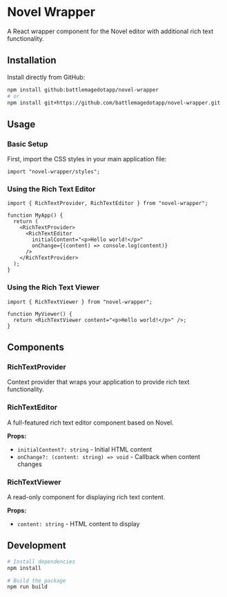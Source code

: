 # Novel Wrapper

A React wrapper component for the Novel editor with additional rich text functionality.

## Installation

Install directly from GitHub:

```bash
npm install github:battlemagedotapp/novel-wrapper
# or
npm install git+https://github.com/battlemagedotapp/novel-wrapper.git
```

## Usage

### Basic Setup

First, import the CSS styles in your main application file:

```tsx
import "novel-wrapper/styles";
```

### Using the Rich Text Editor

```tsx
import { RichTextProvider, RichTextEditor } from "novel-wrapper";

function MyApp() {
  return (
    <RichTextProvider>
      <RichTextEditor
        initialContent="<p>Hello world!</p>"
        onChange={(content) => console.log(content)}
      />
    </RichTextProvider>
  );
}
```

### Using the Rich Text Viewer

```tsx
import { RichTextViewer } from "novel-wrapper";

function MyViewer() {
  return <RichTextViewer content="<p>Hello world!</p>" />;
}
```

## Components

### RichTextProvider

Context provider that wraps your application to provide rich text functionality.

### RichTextEditor

A full-featured rich text editor component based on Novel.

**Props:**

- `initialContent?: string` - Initial HTML content
- `onChange?: (content: string) => void` - Callback when content changes

### RichTextViewer

A read-only component for displaying rich text content.

**Props:**

- `content: string` - HTML content to display

## Development

```bash
# Install dependencies
npm install

# Build the package
npm run build
```
